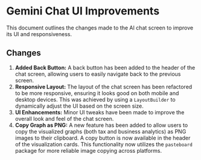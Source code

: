 # Gemini Chat UI Improvements

This document outlines the changes made to the AI chat screen to improve its UI and responsiveness.

## Changes

1.  **Added Back Button:** A back button has been added to the header of the chat screen, allowing users to easily navigate back to the previous screen.
2.  **Responsive Layout:** The layout of the chat screen has been refactored to be more responsive, ensuring it looks good on both mobile and desktop devices. This was achieved by using a `LayoutBuilder` to dynamically adjust the UI based on the screen size.
3.  **UI Enhancements:** Minor UI tweaks have been made to improve the overall look and feel of the chat screen.
4.  **Copy Graph as PNG:** A new feature has been added to allow users to copy the visualized graphs (both tax and business analytics) as PNG images to their clipboard. A copy button is now available in the header of the visualization cards. This functionality now utilizes the `pasteboard` package for more reliable image copying across platforms.